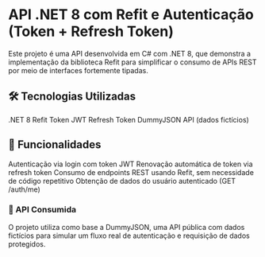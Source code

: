 # API .NET 8 com Refit e Autenticação (Token + Refresh Token)
Este projeto é uma API desenvolvida em C# com .NET 8, que demonstra a implementação da biblioteca Refit para simplificar o consumo de APIs REST por meio de interfaces fortemente tipadas.

 
## 🛠️ Tecnologias Utilizadas
.NET 8
Refit
Token JWT
Refresh Token
DummyJSON API (dados fictícios)

## 🚀 Funcionalidades
Autenticação via login com token JWT
Renovação automática de token via refresh token
Consumo de endpoints REST usando Refit, sem necessidade de código repetitivo
Obtenção de dados do usuário autenticado (GET /auth/me)

### 🔗 API Consumida
O projeto utiliza como base a DummyJSON, uma API pública com dados fictícios para simular um fluxo real de autenticação e requisição de dados protegidos.
